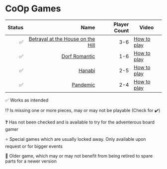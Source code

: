 # CoOp Games
|Status|Name|Player Count| Video |
|-------:|-----:|----:|-----| 
|✅|[Betrayal at the House on the Hill](https://boardgamegeek.com/boardgame/10547/betrayal-at-house-on-the-hill)|3-6| [How to play](https://youtu.be/V3UmdlVYWHc?si=AIFhkw0DMOOyhv25) |
|✅|[Dorf Romantic](https://boardgamegeek.com/boardgame/370591/dorfromantik-the-board-game)|1-6| [How to play](https://youtu.be/bemz_fhAhtE?si=Fht0zzoHHW2y0WPy) |
|✅|[Hanabi](https://boardgamegeek.com/boardgame/98778/hanabi)|2-5| [How to play](https://youtu.be/d_js_3S_7K8?si=lsrOvnk7IE7FPy2o) |
|✅|[Pandemic](https://boardgamegeek.com/boardgame/30549/pandemic)|2-4| [How to play](https://youtu.be/4RxqzBA_HRs?si=6Uj-l5G0nmfqn8qW) |





✅ Works as intended

⁉️ Is missing one or more pieces, may or may not be playable (Check for ✔️)

❓ Has not been checked and is available to try for the adventerous board gamer

⭐ Special games which are usually locked away. Only available upon request or for bigger events

👴 Older game, which may or may not benefit from being retired to spare parts for a newer version



